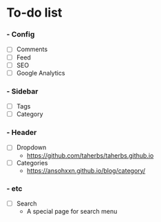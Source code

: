 # To-do list

### - Config
  - [ ] Comments
  - [ ] Feed
  - [ ] SEO
  - [ ] Google Analytics
### - Sidebar
  - [ ] Tags
  - [ ] Category
### - Header
  - [ ] Dropdown
    - https://github.com/taherbs/taherbs.github.io
  - [ ] Categories
    - https://ansohxxn.github.io/blog/category/
### - etc
  - [ ] Search
    - A special page for search menu
